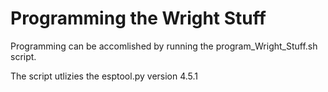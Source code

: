 # Programming the Wright Stuff

Programming can be accomlished by running the program_Wright_Stuff.sh 
script.

The script utlizies the esptool.py version 4.5.1
